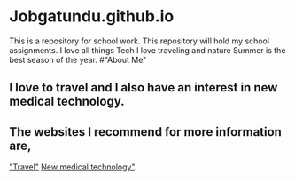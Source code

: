 # Jobgatundu.github.io
This is a repository for school work. This repository will hold my school assignments.
I love all things Tech
I love traveling and nature
Summer is the best season of the year.
#"About Me"
## I love to travel and I also have an interest in new medical technology.
## The websites I recommend for more information are,
["Travel"](href="https://www.worldtravelguide.net/") [New medical technology"](https://medicalfuturist.com/10-potential-technological-advances-in-the-future-of-medicine/).
